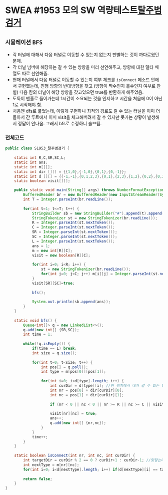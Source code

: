 # SWEA #1953 모의 SW 역량테스트[탈주범 검거](https://swexpertacademy.com/main/talk/solvingClub/problemView.do?contestProbId=AV5PpLlKAQ4DFAUq&solveclubId=AX69tP7quW4DFAVm&problemBoxTitle=day0407&problemBoxCnt=2&probBoxId=AYACED16DfUDFARi)
`시뮬레이션` `BFS`
---
- 각 터널에 대해서 다음 터널로 이동할 수 있는지 없는지 판별하는 것이 까다로웠던 문제.
- 각 터널 넘버에 해당하는 갈 수 있는 방향을 미리 선언해주고, 방향에 대한 델타 배열도 따로 선언해줌.
- 현재 터널에서 다음 터널로 이동할 수 있는지 여부 체크를 `isConnect` 메소드 안에서 구현했는데, 진행 방향의 반대방향을 찾고 (방향이 짝수인지 홀수인지 여부로 판별) 다음 칸의 터널이 해당 방향을 갖고있으면 true를 반환하게 해주었음.
- 도둑이 맨홀로 들어가는데 1시간이 소요되는 것을 인지하고 시간을 처음에 0이 아닌 1로 시작해야 함.
- 처음엔 dfs로 풀었는데, 이렇게 구현하니 최적의 경로도 갈 수 있는 터널을 이미 더 돌아서 간 루트에서 이미 visit을 체크해버려서 갈 수 있지만 못가는 상황이 발생해서 정답이 안나옴. 그래서 bfs로 수정하니 솔브됨.

### 전체코드
```java
public class S1953_탈주범검거 {
	
	static int R,C,SR,SC,L;
	static int ans;
	static int m[][];
	static int dir [][] = {{1,0},{-1,0},{0,1},{0,-1}};
	static int d [][] = {{-1,-1},{0,1,2,3},{0,1},{2,3},{1,2},{0,2},{0,3},{1,3}};
	static boolean visit[][];

	public static void main(String[] args) throws NumberFormatException, IOException {
		BufferedReader br = new BufferedReader(new InputStreamReader(System.in));
		int T = Integer.parseInt(br.readLine());
		
		for(int t=1; t<=T; t++) {
			StringBuilder sb = new StringBuilder("#").append(t).append(" ");
			StringTokenizer st = new StringTokenizer(br.readLine());
			R = Integer.parseInt(st.nextToken());
			C = Integer.parseInt(st.nextToken());
			SR = Integer.parseInt(st.nextToken());
			SC = Integer.parseInt(st.nextToken());
			L = Integer.parseInt(st.nextToken());
			ans = 1;
			m = new int[R][C];
			visit = new boolean[R][C];
			
			for(int i=0; i<R; i++) {
				st = new StringTokenizer(br.readLine());
				for(int j=0; j<C; j++) m[i][j] = Integer.parseInt(st.nextToken());
			}
			visit[SR][SC]=true;
			
			bfs();
			
			System.out.println(sb.append(ans));
		}
	}
	
	static void bfs() {
		Queue<int[]> q = new LinkedList<>();
		q.add(new int[] {SR,SC});
		int time = 1;
		
		while(!q.isEmpty()) {
			if(time == L) break;
			int size = q.size();
			
			for(int t=0; t<size; t++) {
				int pos[] = q.poll();
				int type = m[pos[0]][pos[1]];
				
				for(int i=0; i<d[type].length; i++) {
					int curDir = d[type][i]; //현 위치에서 내가 갈 수 있는 방향
					int nr = pos[0] + dir[curDir][0];
					int nc = pos[1] + dir[curDir][1];
					
					if (nr < 0 || nc < 0 || nr >= R || nc >= C || visit[nr][nc] || m[nr][nc] == 0 || !isConnect(nr,nc,curDir)) continue;
					
					visit[nr][nc] = true;
					ans++;
					q.add(new int[] {nr,nc});
				}
			}
			time++;
		}
	}
	
	static boolean isConnect(int nr, int nc, int curDir) {
		int targetDir = curDir % 2 == 0 ? curDir+1 : curDir-1; //맞닿는데 필요한 방향
		int nextType = m[nr][nc];
		for(int i=0; i<d[nextType].length; i++) if(d[nextType][i] == targetDir) return true;
		
		return false;
	}
}
```
